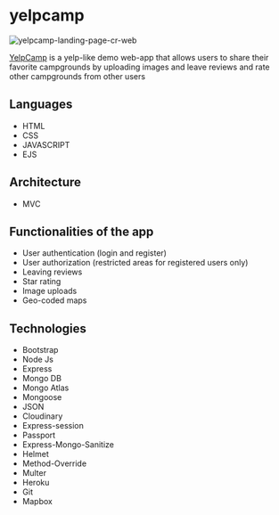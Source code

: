 # yelpcamp
![yelpcamp-landing-page-cr-web](https://user-images.githubusercontent.com/71079290/162641745-8cc11b46-2671-45f5-baf7-54f2ca8db06c.jpg)

[YelpCamp](https://still-basin-42216.herokuapp.com/) is a yelp-like demo web-app that allows users to share their favorite campgrounds by uploading images and leave reviews and rate other campgrounds from other users

## Languages
- HTML
- CSS
- JAVASCRIPT
- EJS

## Architecture
- MVC


## Functionalities of the app
- User authentication (login and register)
- User authorization (restricted areas for registered users only)
- Leaving reviews
- Star rating
- Image uploads
- Geo-coded maps 

## Technologies
- Bootstrap
- Node Js
- Express
- Mongo DB
- Mongo Atlas
- Mongoose
- JSON
- Cloudinary
- Express-session
- Passport
- Express-Mongo-Sanitize
- Helmet
- Method-Override
- Multer
- Heroku
- Git
- Mapbox
